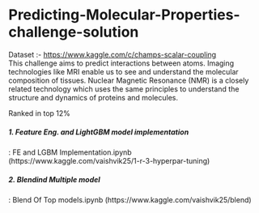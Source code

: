 # Predicting-Molecular-Properties-challenge-solution
Dataset :- https://www.kaggle.com/c/champs-scalar-coupling<br>
This challenge aims to predict interactions between atoms. Imaging technologies like MRI enable us to see and understand the molecular composition of tissues. Nuclear Magnetic Resonance (NMR) is a closely related technology which uses the same principles to understand the structure and dynamics of proteins and molecules.<br>

Ranked in top 12%

<h5>1. Feature Eng. and LightGBM model implementation</h5> : FE and LGBM Implementation.ipynb (https://www.kaggle.com/vaishvik25/1-r-3-hyperpar-tuning)<br>
<h5>2. Blendind Multiple model</h5> : Blend Of Top models.ipynb (https://www.kaggle.com/vaishvik25/blend)
